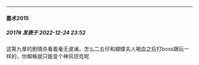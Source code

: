 

*****

####  嘉术2015  
##### 2017#       发表于 2022-12-24 23:52

这第九章的剧情杀看着毫无波澜，怎么二五仔和蝴蝶夫人喝血之后打boss跟玩一样的，你蜘蛛就只能变个神风坦克呢


